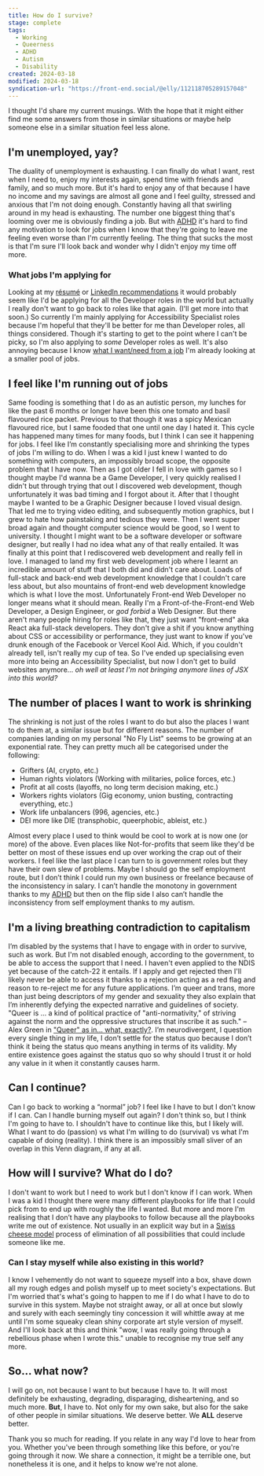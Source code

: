 ```yaml
---
title: How do I survive?
stage: complete
tags:
  - Working
  - Queerness
  - ADHD
  - Autism
  - Disability
created: 2024-03-18
modified: 2024-03-18
syndication-url: "https://front-end.social/@elly/112118705289157048"
---
```


I thought I'd share my current musings. With the hope that it might either find me some answers from those in similar situations or maybe help someone else in a similar situation feel less alone.

## I'm unemployed, yay?

The duality of unemployment is exhausting. I can finally do what I want, rest when I need to, enjoy my interests again, spend time with friends and family, and so much more. But it's hard to enjoy any of that because I have no income and my savings are almost all gone and I feel guilty, stressed and anxious that I'm not doing enough. Constantly having all that swirling around in my head is exhausting.
The number one biggest thing that's looming over me is obviously finding a job. But with [ADHD](/garden/adhd/) it's hard to find any motivation to look for jobs when I know that they're going to leave me feeling even worse than I'm currently feeling.
The thing that sucks the most is that I'm sure I'll look back and wonder why I didn't enjoy my time off more.

### What jobs I'm applying for

Looking at my [résumé](/resume/) or [LinkedIn recommendations](https://www.linkedin.com/in/ellyloel/#recommendations) it would probably seem like I'd be applying for all the Developer roles in the world but actually I really don't want to go back to roles like that again. (I'll get more into that soon.) So currently I'm mainly applying for Accessibility Specialist roles because I'm hopeful that they'll be better for me than Developer roles, all things considered. Though it's starting to get to the point where I can't be picky, so I'm also applying to _some_ Developer roles as well.
It's also annoying because I know [what I want/need from a job](/garden/what-i-want-need-from-a-job/) I'm already looking at a smaller pool of jobs.

## I feel like I'm running out of jobs

Same fooding is something that I do as an autistic person, my lunches for like the past 6 months or longer have been this one tomato and basil flavoured rice packet. Previous to that though it was a spicy Mexican flavoured rice, but I same fooded that one until one day I hated it. This cycle has happened many times for many foods, but I think I can see it happening for jobs.
I feel like I’m constantly specialising more and shrinking the types of jobs I'm willing to do. When I was a kid I just knew I wanted to do something with computers, an impossibly broad scope, the opposite problem that I have now. Then as I got older I fell in love with games so I thought maybe I'd wanna be a Game Developer, I very quickly realised I didn't but through trying that out I discovered web development, though unfortunately it was bad timing and I forgot about it.
After that I thought maybe I wanted to be a Graphic Designer because I loved visual design. That led me to trying video editing, and subsequently motion graphics, but I grew to hate how painstaking and tedious they were.
Then I went super broad again and thought computer science would be good, so I went to university. I thought I might want to be a software developer or software designer, but really I had no idea what any of that really entailed. It was finally at this point that I rediscovered web development and really fell in love.
I managed to land my first web development job where I learnt an incredible amount of stuff that I both did and didn't care about. Loads of full-stack and back-end web development knowledge that I couldn't care less about, but also mountains of front-end web development knowledge which is what I love the most.
Unfortunately Front-end Web Developer no longer means what it should mean. Really I'm a Front-of-the-Front-end Web Developer, a Design Engineer, or _god forbid_ a Web Designer. But there aren't many people hiring for roles like that, they just want "front-end" aka React aka full-stack developers. They don't give a shit if you know anything about CSS or accessibility or performance, they just want to know if you've drunk enough of the Facebook or Vercel Kool Aid. Which, if you couldn't already tell, isn't really my cup of tea.
So I've ended up specialising even more into being an Accessibility Specialist, but now I don't get to build websites anymore... _oh well at least I'm not bringing anymore lines of JSX into this world?_

## The number of places I want to work is shrinking

The shrinking is not just of the roles I want to do but also the places I want to do them at, a similar issue but for different reasons. The number of companies landing on my personal "No Fly List" seems to be growing at an exponential rate. They can pretty much all be categorised under the following:

- Grifters (AI, crypto, etc.)
- Human rights violators (Working with militaries, police forces, etc.)
- Profit at all costs (layoffs, no long term decision making, etc.)
- Workers rights violators (Gig economy, union busting, contracting everything, etc.)
- Work life unbalancers (996, agencies, etc.)
- DEI more like DIE (transphobic, queerphobic, ableist, etc.)

Almost every place I used to think would be cool to work at is now one (or more) of the above. Even places like Not-for-profits that seem like they'd be better on most of these issues end up over working the crap out of their workers.
I feel like the last place I can turn to is government roles but they have their own slew of problems. Maybe I should go the self employment route, but I don’t think I could run my own business or freelance because of the inconsistency in salary. I can’t handle the monotony in government thanks to my [ADHD](/garden/adhd/) but then on the flip side I also can’t handle the inconsistency from self employment thanks to my autism.

## I'm a living breathing contradiction to capitalism

I’m disabled by the systems that I have to engage with in order to survive, such as work. But I'm not disabled enough, according to the government, to be able to access the support that I need. I haven't even applied to the NDIS yet because of the catch-22 it entails. If I apply and get rejected then I'll likely never be able to access it thanks to a rejection acting as a red flag and reason to re-reject me for any future applications.
I’m queer and trans, more than just being descriptors of my gender and sexuality they also explain that I’m inherently defying the expected narrative and guidelines of society. "Queer is ... a kind of political practice of "anti-normativity," of striving against the norm and the oppressive structures that inscribe it as such." – Alex Green in ["Queer" as in… what, exactly?](https://theoutline.com/post/8527/queer-as-in-what-exactly).
I’m neurodivergent, I question every single thing in my life, I don’t settle for the status quo because I don’t think it being the status quo means anything in terms of its validity. My entire existence goes against the status quo so why should I trust it or hold any value in it when it constantly causes harm.

## Can I continue?

Can I go back to working a “normal” job? I feel like I have to but I don't know if I can.
Can I handle burning myself out again? I don't think so, but I think I'm going to have to.
I shouldn't have to continue like this, but I likely will.
What I want to do (passion) vs what I'm willing to do (survival) vs what I'm capable of doing (reality). I think there is an impossibly small sliver of an overlap in this Venn diagram, if any at all.

## How will I survive? What do I do?

I don't want to work but I need to work but I don't know if I can work.
When I was a kid I thought there were many different playbooks for life that I could pick from to end up with roughly the life I wanted. But more and more I'm realising that I don’t have any playbooks to follow because all the playbooks write me out of existence. Not usually in an explicit way but in a [Swiss cheese model](https://en.wikipedia.org/wiki/Swiss_cheese_model) process of elimination of all possibilities that could include someone like me.

### Can I stay myself while also existing in this world?

I know I vehemently do not want to squeeze myself into a box, shave down all my rough edges and polish myself up to meet society's expectations.
But I'm worried that's what's going to happen to me if I do what I have to do to survive in this system. Maybe not straight away, or all at once but slowly and surely with each seemingly tiny concession it will whittle away at me until I'm some squeaky clean shiny corporate art style version of myself. And I'll look back at this and think "wow, I was really going through a rebellious phase when I wrote this." unable to recognise my true self any more.

## So… what now?

I will go on, not because I want to but because I have to. It will most definitely be exhausting, degrading, disparaging, disheartening, and so much more. **But**, I have to. Not only for my own sake, but also for the sake of other people in similar situations. We deserve better. We **ALL** deserve better.

Thank you so much for reading. If you relate in any way I'd love to hear from you. Whether you've been through something like this before, or you're going through it now. We share a connection, it might be a terrible one, but nonetheless it is one, and it helps to know we're not alone.
